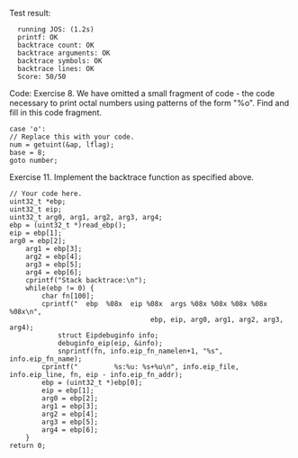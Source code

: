 Test result:

	  running JOS: (1.2s) 
	  printf: OK 
	  backtrace count: OK 
	  backtrace arguments: OK 
	  backtrace symbols: OK 
	  backtrace lines: OK 
	  Score: 50/50

Code:
Exercise 8. We have omitted a small fragment of code - the code necessary to print octal numbers using patterns of the form "%o". Find and fill in this code fragment.

	case 'o':
	// Replace this with your code.
	num = getuint(&ap, lflag);
	base = 8;
	goto number;
                        

Exercise 11. Implement the backtrace function as specified above. 

	// Your code here.
	uint32_t *ebp;
	uint32_t eip;
	uint32_t arg0, arg1, arg2, arg3, arg4;
	ebp = (uint32_t *)read_ebp();
	eip = ebp[1];
	arg0 = ebp[2];
        arg1 = ebp[3];
        arg2 = ebp[4];
        arg3 = ebp[5];
        arg4 = ebp[6];
        cprintf("Stack backtrace:\n");
        while(ebp != 0) {
        	char fn[100];
        	cprintf("  ebp  %08x  eip %08x  args %08x %08x %08x %08x %08x\n", 
                                       ebp, eip, arg0, arg1, arg2, arg3, arg4);
                struct Eipdebuginfo info;
                debuginfo_eip(eip, &info);
                snprintf(fn, info.eip_fn_namelen+1, "%s", info.eip_fn_name);
        	cprintf("         %s:%u: %s+%u\n", info.eip_file, info.eip_line, fn, eip - info.eip_fn_addr);
        	ebp = (uint32_t *)ebp[0];
        	eip = ebp[1];
        	arg0 = ebp[2];
        	arg1 = ebp[3];
        	arg2 = ebp[4];
        	arg3 = ebp[5];
        	arg4 = ebp[6];
        }
	return 0;
